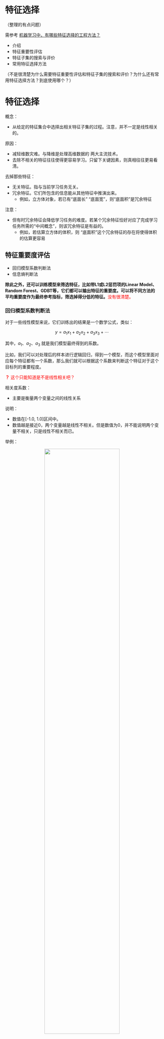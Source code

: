 # 特征选择

（整理的有点问题）

需参考 [机器学习中，有哪些特征选择的工程方法？](https://www.zhihu.com/question/28641663)

- 介绍
- 特征重要性评估
- 特征子集的搜索与评价
- 常用特征选择方法

（不是很清楚为什么需要特征重要性评估和特征子集的搜索和评价？为什么还有常用特征选择方法？到底使用哪个？）

# 特征选择

概念：

- 从给定的特征集合中选择出相关特征子集的过程。注意，并不一定是线性相关的。

原因：

- 减轻维数灾难。与降维是处理高维数据的 两大主流技术。
- 去除不相关的特征往往使得更容易学习。只留下关键因素，则真相往往更易看清。


去掉那些特征：

- 无关特征。指与当前学习任务无关。
- 冗余特征。它们所包含的信息能从其他特征中推演出来。
  - 例如，立方体对象，若已有“底面长” “底面宽”，则“底面积”是冗余特征

注意：

- 但有时冗余特征会降低学习任务的难度。若某个冗余特征恰好对应了完成学习任务所需的“中间概念”，则该冗余特征是有益的。
  - 例如，若估算立方体的体积，则 “底面积”这个冗余特征的存在将使得体积的估算更容易


## 特征重要度评估

- 回归模型系数判断法
- 信息熵判断法

**除此之外，还可以训练模型来筛选特征，比如带L1或L2惩罚项的Linear Model、Random Forest、GDBT等，它们都可以输出特征的重要度。可以将不同方法的平均重要度作为最终参考指标，筛选掉得分低的特征。**<span style="color:red;">没有很清楚。</span>

### 回归模型系数判断法


对于一些线性模型来说，它们训练出的结果是一个数学公式，类似：

$$y=a_1x_1+a_2x_2+a_3x_3+\cdots$$

其中，$a_1$、$a_2$、$a_3$ 就是我们模型最终得到的系数。

比如，我们可以对处理后的样本进行逻辑回归，得到一个模型，而这个模型里面对应每个特征都有一个系数，那么我们就可以根据这个系数来判断这个特征对于这个目标列的重要程度。

<span style="color:red;">**？** 这个只能知道是不是线性相关吧？</span>

相关度系数：

- 主要是衡量两个变量之间的线性关系

说明：

- 数值在[-1.0, 1.0]区间中。
- 数值越是接近0，两个变量越是线性不相关。但是数值为0，并不能说明两个变量不相关，只是线性不相关而已。

举例：


<p align="center">
    <img width="70%" height="70%" src="http://images.iterate.site/blog/image/20200223/pqL7xs0RccME.png?imageslim">
</p>


相关系数矩阵是一个对称矩阵，所以只需要关注矩阵的左下角或者右上角。我们可以拆成两点来看：

1. Feature和Label的相关度可以看作是该Feature的重要度，越接近1或-1就越好。
2. Feature和Feature之间的相关度要低，如果两个Feature的相关度很高，就有可能存在冗余。



### 信息熵判断法


比如下面这个数据集：

<p align="center">
    <img width="70%" height="70%" src="http://images.iterate.site/blog/image/180728/C4gFF5C6FG.png?imageslim">
</p>


特征列共 3 种颜色，有 5 个样本，特征列信息熵可以计算如下：

$$H(U)=-[\frac{2}{5}\times log(\frac{2}{5})+\frac{2}{5}\times log(\frac{2}{5})+\frac{1}{5}\times log(\frac{1}{5})]$$

我们指导，一个事物的不确定性越大，那么这个事物未来发展的可能性也就越多，那么它的信息量也就越大，信息熵也越大。**这句话对不对？**

那么我们如何来理解特征的重要性和信息熵的关联呢？

这里引出一个名词：信息增益（Information Gain）。在信息增益中，衡量标准是看特征能够为分类系统带来多少信息，带来的信息越多，则该特征越重要。对于一个特征而言，系统有他和没它的时候的信息量将发生变化，而前后信息量的差就是这个特征给系统的信息量。

听着的确是有些道理的。那么具体怎么做 i 呢？

比如，对于上面这个数据集而言，目标列减去特征列的信息增益代表这个特征对结果的影响，公式如下：

$$G(喜好颜色)=H(性别)-H(喜好颜色)$$

在实际的使用中，我们通过遍历每个特征的信息增益来将特征排序，这个顺序既可以用来评判特征的重要性，也可以来在决策树算法中排列树的顺序（参见随机森林算法）。

上面两种方法的评估角度和计算方法不同，实际中需要根据具体的使用场景来决定。




## 特征子集的搜索与评价

寻找好的特征子集有两个问题：

- 如何根据评价结果获取下一个候选特征子集？
- 如何评价候选特征子集的好坏？


**第一个环节，子集搜索**

三种方式：

- 逐渐増加相关特征的策略称为“前向”(forward)搜索。
- 从完整的特征集合开始，每次尝试去掉一个无关特征，这样逐渐减少特征的策略 称为“后向”(backward)搜索。
- 还可将前向与后向搜索结合起来，每一轮逐渐增加选定相关特征(这些特征在后续轮中将确定不会被去除)、同时减少无关特征，这样的策略称为“双向”(bidirectional)搜索。

举例，前向搜索：

给定特征集合 $\{a_1,a_2,\cdots ,a_d\}$ 。

- 我们可将每个特征看作一个候选子集，对这 d 个候选单特征子集进行评价，假定 $\{a_2\}$ 最优，于是将 $\{a_2\}$ 作为第一轮的选定集；
- 然后，在上一轮的选定集中加入一个特征，构成包含两个特征的候选子集，假定在这 d-1 个候选两特征子集中  $\{a_2,a_4\}$ 最优，且优于 $\{a_2\}$ 于是将  $\{a_2,a_4\}$ 作为本轮的选定集；
- ……假定在第 $k+1$ 轮时，最优的候选 $(k+1)$ 特征子集不如上一轮的选定集，则停止生成候选子集，并将上一轮选定的特征集合作为特征选择结果。



存在的问题：

- 显然，上述策略都是贪心的，因为它们仅考虑了使本轮选定集最优。遗憾的是，若不进行穷举搜索，则这样的问题无法避兔。
  - 例如在 第三轮假定选择 $a_5$ 优于 $a_6$ ，于是选定集为  $\{a_2,a_4,a_5\}$ ，然而在第四轮却可能是  $\{a_2,a_4,a_6,a_8\}$ 比所有的 $\{a_2,a_4,a_5,a_i\}$ 都更优。

**第二个环节，子集评价**

（没有很明白）

给定数据集 $D$ ，假定 $D$ 中第 $i$ 类样本所占的比例为 $p_{i}(i=1,2, \ldots,|\mathcal{Y}|)$ 。为便于讨论，假定样本属性均为离散型。对属性子集 $A$ ，假定根据其取值将 $D$ 分成了 $V$ 个子集 $\left\{D^{1}, D^{2}, \ldots, D^{V}\right\}$ ，每个子集中的样本在 $A$ 上取值相同 **？**，于是我们可计算属性子集 $A$ 的信息增益

$$
\operatorname{Gain}(A)=\operatorname{Ent}(D)-\sum_{v=1}^{V} \frac{\left|D^{v}\right|}{|D|} \operatorname{Ent}\left(D^{v}\right)
$$

其中信息熵定义为

$$
\operatorname{Ent}(D)=-\sum_{i=1}^{ | \mathcal{Y |}} p_{k} \log _{2} p_{k}
$$

信息增益 $\operatorname{Gain}(A)$ 越大，意味着特征子集 $A$ 包含的有助于分类的信息越多。于 是，对每个候选特征子集，我们可基于训练数据集 $D$ 来计算其信息増益，以此作为评价准则。


更一般的，特征子集 $A$ 实际上确定了对数据集 $D$ 的一个划分，每个划分区域对应着 $A$ 上的一个取值，而样本标记信息 $Y$ 则对应着对 $D$ 的真实划分，通过估算这两个划分的差异，就能对 $A$ 进行评价。与 $Y$ 对应的划分的差异越小，则说明 $A$ 越好。信息熵仅是判断这个差异的一种途径，其他能判断两个划分差异的机制都能用于特征子集评价。

将特征子集搜索机制与子集评价机制相结合，即可得到特征选择方法。例如将前向搜索与信息熵相结合，这显然与决策树算法非常相似。事实上，决策树可用于特征选择，树结点的划分属性所组成的集合就是选择出的特征子集。其他的特征选择方法未必像决策树特征选择这么明显，但它们在本质上都是显式或隐式地结合了某种(或多种)子集搜索机制和子集评价机制。





# 常用的特征选择方法

常见的特征选择方法大致可分为三类：

- 过滤式(filter)
- 包裹式(wrapper)
- 嵌入式(embedding)


## 大概介绍如下

- 过滤式选择：先对数据集进行特征选择，然后再训练学习器，特征选择过程与后续学习器无关。典型算法为 Relief 算法。
  - 方差选择法
  - 相关系数法
  - 卡方检验
  - 互信息法
- 包裹式选择：选择直接把最终将要使用的学习器的性能作为特征子集的评价标准。典型算法为 LVM（Las Vegas Wrapper）。
  - 递归特征消除法
- 嵌入式选择：将特征选择过程与学习器训练过程融为一体，两者在同一个优化过程中完成，即在学习器训练过程中自动地进行了特征选择。典型算法为岭回归（ridge regression）、LASSO 回归（Least Absolute Shrinkage and Selection Operator）等。
  - 基于惩罚项的特征选择法
  - 基于树模型的特征选择法


## 良好特征的特点包括

- 避免很少使用的离散特征值：良好的特征值应该在数据集中出现大约 5 次以上
- 最好具有清晰明确的含义
- 良好的浮点特征不包含超出范围的异常断点或 “神奇” 的值
- 特征的定义不应随时间发生变化


## 过滤式

概念:

- 过滤式方法先对数据集进行特征选择，然后再训练学习器，特征选择过程与后续学习器无关。


相当于：

- 先用特征选择过程对初始特征进行“过滤”，再用过滤后的特征来训练模型。

### Relief

Relief (Relevant Features) 是一种著名的过滤式特征选择方法，该方法设计了一个“相关统计量”来度量特征的重要性。该统计量是一个向量，其每个分量分别对应于一个初始特征，而特征子集的重要性则是由子集中每个特征所对应的相关统计量分量之和来决定。于是，最终只需指定一个阈值 $\tau$ ，然后选择比 $\tau$  大的相关统计量分量所对应的特征即可；也可指定欲选取的特征个数 $k$ ，然后选择相关统计量分量最大的 $k$ 个特征。

显然，Relief的关键是如何确定相关统计量。给定训练集 $\left\{\left(\boldsymbol{x}_{1}, y_{1}\right)\right.\left(\boldsymbol{x}_{2}, y_{2}\right), \ldots,\left(\boldsymbol{x}_{m}, y_{m}\right) \}$ 对每个示例 $\boldsymbol{x}_{i}$ ，Relief 先在 $\boldsymbol{x}_{i}$ 的同类样本中寻找 其最近邻 $\boldsymbol{x}_{i, \mathrm{nh}}$，称为“猜中近邻” (near-hit)，再从 $\boldsymbol{x}_{i}$ 的异类样本中寻找其最近邻 $\boldsymbol{x}_{i, \mathrm{nm}}$ ，称为“猜错近邻” (near-miss)，然后，相关统计量对应于属性 $j$ 的分量为

$$
\delta^{j}=\sum_{i}-\operatorname{diff}\left(x_{i}^{j}, x_{i, \mathrm{nh}}^{j}\right)^{2}+\operatorname{diff}\left(x_{i}^{j}, x_{i, \mathrm{nm}}^{j}\right)^{2}
$$

其中 $x_a^j$ 表示样本 $\boldsymbol{x}_{a}$ 在属性 $j$ 上的取值，$\operatorname{diff}\left(x_{a}^{j}, x_{b}^{j}\right)$  取决于属性 $j$ 的类型：若属性 $j$ 为离散型，则 $x_a^j=x_b^j$ 时 $\operatorname{diff}\left(x_{a}^{j}, x_{b}^{j}\right)=0$ ，否则为 1；若属性 $j$ 为连续型， 则 $\operatorname{diff}\left(x_{a}^{j}, x_{b}^{j}\right)=\left|x_{a}^{j}-x_{b}^{j}\right|$ ，注意 $x_a^j$,$x_b^j$ 已规范化到[0,1]区间。

从式(11.3)可看出，若 $\boldsymbol{x}_{i}$ 与其猜中近邻 $\boldsymbol{x}_{i, \mathrm{nh}}$ 在属性 $j$ 上的距离小于  $\boldsymbol{x}_{i}$ 与其猜错近邻 $\boldsymbol{x}_{i, \mathrm{nm}}$ 的距离，则说明属性 $j$ 对区分同类与异类样本是有益的，于是增大属性 $j$ 所对应的统计量分量;

反之，若 $\boldsymbol{x}_{i}$ 与其猜中近邻 $\boldsymbol{x}_{i, \mathrm{nh}}$ 在属性 $j$ 上的距离大于 $\boldsymbol{x}_{i}$ 与其猜错近邻 $\boldsymbol{x}_{i, \mathrm{nm}}$ 的距离，则说明属性 $j$ 起负面作用，于是减小属性 j 所对应的统计量分量。

最后，对基于不同样本得到的估计结果进行平均， 就得到各属性的相关统计量分量，分量值越大，则对应属性的分类能力就越强。

式(11.3)中的 $i$ 出了指出了用于平均的样本下标。实际上 Relief 只需在数据集的 采样上而不必在整个数据集上估计相关统计量。显然，Relief 的时间开销随采样次数以及原始特征数线性増长，因此是一个运行效率很高的过滤式特征选择算法。

### Relief-F

Relief 是为二分类问题设计的，其扩展变体 Relief-F 能处理多分类问题。假定数据集 D 中的样本来自 $|\mathcal{Y}|$ 个类别。对示例 $\boldsymbol{x}_{i}$ ，若它属于第 $k$ 类 $(k\in \{1,2,\cdots ,|\mathcal{Y}|\}$ ，则 Relief-F 先在第 $k$ 类的样本中寻找 $\boldsymbol{x}_{i}$ 的最近邻示例 $\boldsymbol{x}_{i, \mathrm{nh}}$ 并将其作为猜中近邻，然后在第 $k$ 类之外的每个类中找到一个 $\boldsymbol{x}_{i}$ 的最近邻示例作为猜错近邻，记为 $\boldsymbol{x}_{i, l, \operatorname{nm}}(l=1,2, \ldots,|\mathcal{Y}| ; l \neq k)$ 。于是，相关统计量对应于属性 $j$ 的分量为

$$
\delta^{j}=\sum_{i}-\operatorname{diff}\left(x_{i}^{j}, x_{i, \mathrm{nh}}^{j}\right)^{2}+\sum_{l \neq k}\left(p_{l} \times \operatorname{diff}\left(x_{i}^{j}, x_{i, l, \mathrm{nm}}^{j}\right)^{2}\right)
$$

其中 $p_l$ 为第 $l$ 类样本在数据集 $D$ 中所占的比例。


## 包裹式选择

与过滤式特征选择不考虑后续学习器不同，包裹式特征选择直接把最终将要使用的学习器的性能作为特征子集的评价准则。

换言之，包裹式特征选择的目的就是为给定学习器选择最有利于其性能、“量身定做”的特征子集。

一般而言，由于包裹式特征选择方法直接针对给定学习器进行优化，因此：

- 从最终学习器性能来看，包裹式特征选择比过滤式特征选择更好。
- 但另一方面，由于在特征选择过程中需多次训练学习器，因此包裹式特征选择的计算开销通常比过滤式特征选择大得多。


### LVW

LVW (Las Vegas Wrapper) 是一个典型的包裹式特征选择方法。它在拉斯维加斯方法(Las Vegas method)框架下使用随机策略来进行子集搜索，并以最终分类器的误差为特征子集评价准则。算法描述如下图所示。

<p align="center">
    <img width="70%" height="70%" src="http://images.iterate.site/blog/image/180629/9K4mHIe7lE.png?imageslim">
</p>


算法第 8 行是通过在数据集 $D$ 上，使用交叉验证法来估计学习器 $\mathfrak{L}$ 的误差，注意这个误差是在仅考虑特征子集 $A'$ 时得到的，即特征子集 $A'$ 上的误差，若它比当前特征子集 $A$ 上的误差更小，或误差相当但 $A'$ 中包含的特征 数更少，则将 $A'$ 保留下来。

需注意的是，由于 LVW 算法中特征子集搜索采用了随机策略，而每次特征子集评价都需训练学习器，计算开销很大，因此算法设置了停止条件控制参数 T。然而，整个 LVW 算法是基于拉斯维加斯方法框架，若初始特征数很多(即 $|A|$ 很大)、 $T$ 设置较大，则算法可能运行很长时间都达不到停止条件。换言之，若有运行时间限制，则有可能给不出解。


# 嵌入式选择与 $\mathrm{L}_{1}$ 正则化

在过滤式和包裹式特征选择方法中，特征选择过程与学习器训练过程有明显的分别。

与此不同，嵌入式特征选择是将特征选择过程与学习器训练过程融为一体，两者在同一个优化过程中完成，即在学习器训练过程中自动地进行了特征选择。

关于正则化相关内容见正则化文件夹。

## 范数 $\mathrm{L}_{1}$ 得到稀疏解的意义

注意到 $\boldsymbol{w}$ 取得稀疏解意味着初始的 $d$ 个特征中仅有对应着 $\boldsymbol{w}$ 的非零分量的特征才会出现在最终模型中，于是，求解 $\mathrm{L}_{1}$ 范数正则化的结果是得到了仅采用一部分初始特征的模型；

换言之，基于 $\mathrm{L}_{1}$ 正则化的学习方法就是一种嵌入式特征选择方法，其特征选择过程与学习器训练过程融为一体，同时完成。<span style="color:red;">厉害</span>
